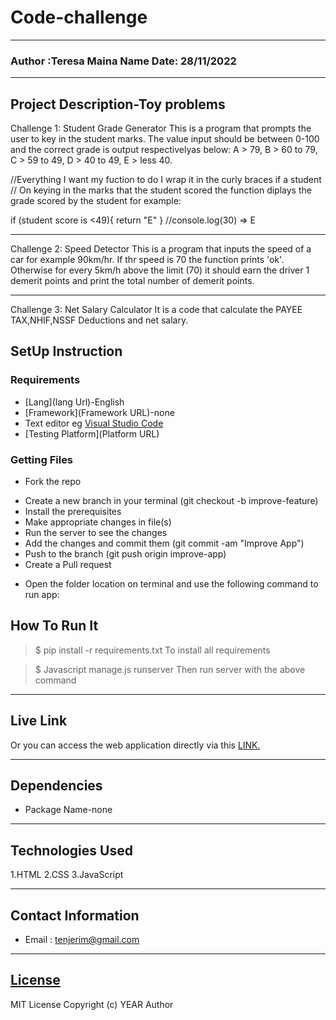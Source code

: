 
 # Code-challenge
 *****
 ### Author :Teresa Maina Name                                        Date: 28/11/2022
 ****
 ## Project Description-Toy problems
 Challenge 1: Student Grade Generator
 This is a program that prompts the user to key in the student marks. The value input should be between 0-100 and the correct grade is output respectivelyas below:
 A > 79, B > 60 to 79, C > 59 to 49, D > 40 to 49, E > less 40.


 //Everything I want my fuction to do I wrap it in the curly braces
 if a student
 // On keying in the marks that the student scored the function diplays the grade scored by the student for example: 

 if (student score is <49){
    return "E"
 }
 //console.log(30)
 => E
 ******
 Challenge 2: Speed Detector
This is a program that inputs the speed of a car for example 90km/hr. If thr speed  is 70 the function prints 'ok'. Otherwise for every 5km/h above the limit (70) it should earn the driver 1 demerit points and print the total number of demerit points.
 
 ********
Challenge 3: Net Salary Calculator
It is a code that calculate the PAYEE TAX,NHIF,NSSF Deductions and net salary.

 ## SetUp Instruction
 ### Requirements
 * [Lang](lang Url)-English
 * [Framework](Framework URL)-none
 * Text editor eg [Visual Studio Code](https://code.visualstudio.com/download)
 * [Testing Platform](Platform URL)


 ### Getting Files
 * Fork the repo
 - Create a new branch in your terminal (git checkout -b improve-feature)
 - Install the prerequisites
 - Make appropriate changes in file(s)
 - Run the server to see the changes
 - Add the changes and commit them (git commit -am "Improve App")
 - Push to the branch (git push origin improve-app)
 - Create a Pull request
 * Open the folder location on terminal and use the following command to run app:

 ## How To Run It
 >  $ pip install -r requirements.txt
 To install all requirements

 > $ Javascript manage.js runserver
 Then run server with the above command
 *****
 ## Live Link
 Or you can access the web application directly via this [LINK.](link.com/)
 *****
 ## Dependencies
 - Package Name-none
 *****
 ## Technologies Used
 1.HTML
 2.CSS
 3.JavaScript
 *****
 ## Contact Information
 * Email : tenjerim@gmail.com
 *****
 ## [License](LICENSE)
 MIT License
 Copyright (c) YEAR Author